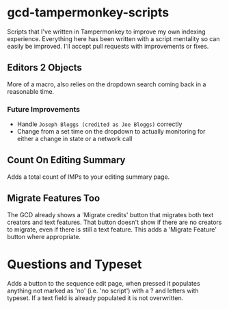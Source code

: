 # gcd-tampermonkey-scripts
Scripts that I've written in Tampermonkey to improve my own indexing experience. Everything here has been written with a script mentality so can easily be improved. I'll accept pull requests with improvements or fixes.

## Editors 2 Objects
More of a macro, also relies on the dropdown search coming back in a reasonable time.

### Future Improvements
 - Handle `Joseph Bloggs (credited as Joe Bloggs)` correctly
 - Change from a set time on the dropdown to actually monitoring for either a change in state or a network call

## Count On Editing Summary
Adds a total count of IMPs to your editing summary page.

## Migrate Features Too
The GCD already shows a 'Migrate credits' button that migrates both text creators and text features.
That button doesn't show if there are no creators to migrate, even if there is still a text feature.
This adds a 'Migrate Feature' button where appropriate.

# Questions and Typeset
Adds a button to the sequence edit page, when pressed it populates anything not marked as 'no' (i.e. 'no script') with a ? and letters with typeset. If a text field is already populated it is not overwritten.